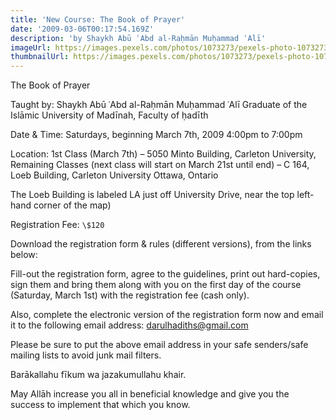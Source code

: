 ```yaml
---
title: 'New Course: The Book of Prayer'
date: '2009-03-06T00:17:54.169Z'
description: 'by Shaykh Abū ʿAbd al-Raḥmān Muḥammad ʿAlī'
imageUrl: https://images.pexels.com/photos/1073273/pexels-photo-1073273.jpeg
thumbnailUrl: https://images.pexels.com/photos/1073273/pexels-photo-1073273.jpeg?auto=compress&cs=tinysrgb&h=750&w=1260
---
```


The Book of Prayer

Taught by:
Shaykh Abū ʿAbd al-Raḥmān Muḥammad ʿAlī
Graduate of the Islāmic University of Madīnah, Faculty of ḥadīth

Date & Time: Saturdays, beginning March 7th, 2009 4:00pm to 7:00pm

Location: 1st Class (March 7th) –
5050 Minto Building, Carleton University,
Remaining Classes (next class will start on March 21st until end) –
C 164, Loeb Building, Carleton University
Ottawa, Ontario

The Loeb Building is labeled LA just off University Drive, near the top left-hand corner of the map)

Registration Fee: `\$120`

Download the registration form & rules (different versions), from the links below:

Fill-out the registration form, agree to the guidelines, print out hard-copies, sign them and bring them along with you on the first day of the course (Saturday, March 1st) with the registration fee (cash only).

Also, complete the electronic version of the registration form now and email it to the following email address: darulhadiths@gmail.com

Please be sure to put the above email address in your safe senders/safe mailing lists to avoid junk mail filters.

Barākallahu fīkum wa jazakumullahu khair.

May Allāh increase you all in beneficial knowledge and give you the success to implement that which you know.
